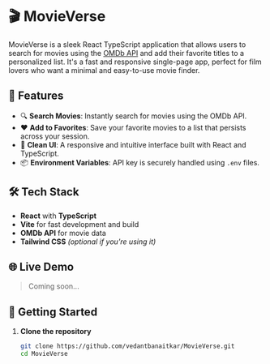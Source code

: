 # 🎬 MovieVerse

MovieVerse is a sleek React TypeScript application that allows users to search for movies using the [OMDb API](https://www.omdbapi.com/) and add their favorite titles to a personalized list. It's a fast and responsive single-page app, perfect for film lovers who want a minimal and easy-to-use movie finder.

## 🚀 Features

- 🔍 **Search Movies**: Instantly search for movies using the OMDb API.
- ❤️ **Add to Favorites**: Save your favorite movies to a list that persists across your session.
- 🧾 **Clean UI**: A responsive and intuitive interface built with React and TypeScript.
- 📦 **Environment Variables**: API key is securely handled using `.env` files.

## 🛠️ Tech Stack

- **React** with **TypeScript**
- **Vite** for fast development and build
- **OMDb API** for movie data
- **Tailwind CSS** *(optional if you're using it)*

## 🌐 Live Demo

> Coming soon...

## 🧪 Getting Started

1. **Clone the repository**
   ```bash
   git clone https://github.com/vedantbanaitkar/MovieVerse.git
   cd MovieVerse
